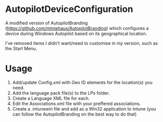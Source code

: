 # AutopilotDeviceConfiguration
A modified version of AutopilotBranding (https://github.com/mtniehaus/AutopilotBranding) which configures a device during Windows Autopilot based on its geographical location.

I've removed items I didn't want/need to customise in my version, such as the Start Menu.

# Usage
1. Add/update Config.xml with Geo ID elements for the location(s) you need.
2. Add the language pack file(s) to the LPs folder.
3. Create a Language XML file for each.
4. Edit the Associations.xml file with your preffered associations.
5. Create a .intunewin file and add as a Win32 application to Intune (you can follow the AutopilotBranding on the best way to do that)
